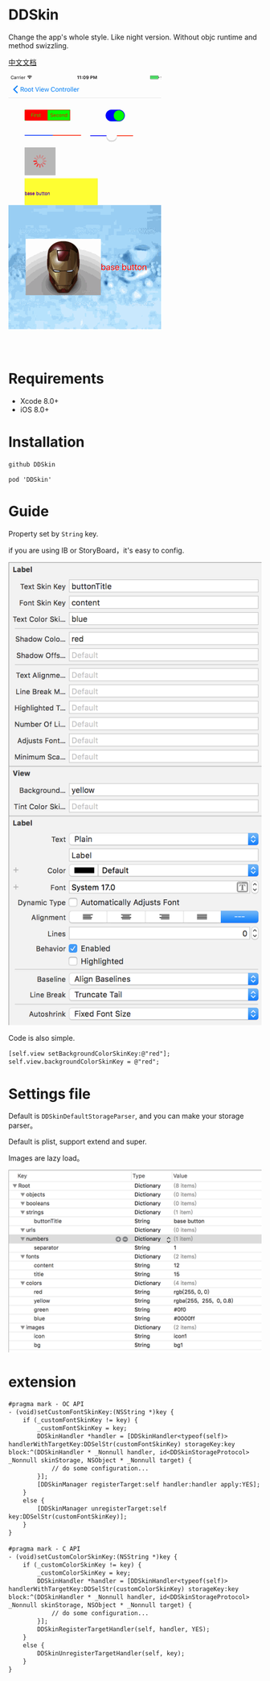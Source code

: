 # DDSkin
Change the app's whole style. Like night version. Without objc runtime and method swizzling.

[中文文档](./README-zh.md)

![](./Images/skin.gif?raw=true)

# Requirements

* Xcode 8.0+
* iOS 8.0+

# Installation

```
github DDSkin
```

```
pod 'DDSkin'
```

# Guide

Property set by `String` key.

if you are using IB or StoryBoard，it's easy to config.

![](./Images/ib.png?raw=true)

Code is also simple.

```objc
[self.view setBackgroundColorSkinKey:@"red"];
self.view.backgroundColorSkinKey = @"red";
```

# Settings file

Default is `DDSkinDefaultStorageParser`, and you can make your storage parser。

Default is plist, support extend and super.

Images are lazy load。

![](./Images/plist.png?raw=true)

# extension

```objc
#pragma mark - OC API
- (void)setCustomFontSkinKey:(NSString *)key {
    if (_customFontSkinKey != key) {
        _customFontSkinKey = key;
        DDSkinHandler *handler = [DDSkinHandler<typeof(self)> handlerWithTargetKey:DDSelStr(customFontSkinKey) storageKey:key block:^(DDSkinHandler * _Nonnull handler, id<DDSkinStorageProtocol>  _Nonnull skinStorage, NSObject * _Nonnull target) {
            // do some configuration...
        }];
        [DDSkinManager registerTarget:self handler:handler apply:YES];
    }
    else {
        [DDSkinManager unregisterTarget:self key:DDSelStr(customFontSkinKey)];
    }
}

#pragma mark - C API
- (void)setCustomColorSkinKey:(NSString *)key {
    if (_customColorSkinKey != key) {
        _customColorSkinKey = key;
        DDSkinHandler *handler = [DDSkinHandler<typeof(self)> handlerWithTargetKey:DDSelStr(customColorSkinKey) storageKey:key block:^(DDSkinHandler * _Nonnull handler, id<DDSkinStorageProtocol>  _Nonnull skinStorage, NSObject * _Nonnull target) {
            // do some configuration...
        }];
        DDSkinRegisterTargetHandler(self, handler, YES);
    }
    else {
        DDSkinUnregisterTargetHandler(self, key);
    }
}
```
